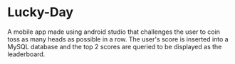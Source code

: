 # Lucky-Day
A mobile app made using android studio that challenges the user to coin toss as many heads as possible in a row. 
The user's score is inserted into a MySQL database and the top 2 scores are queried to be displayed as the leaderboard.
